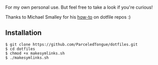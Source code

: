 For my own personal use. But feel free to take a look if you're curious!

Thanks to Michael Smalley for his [how-to][1] on dotfile repos :)

Installation
------------

``` console
$ git clone https://github.com/ParceledTongue/dotfiles.git
$ cd dotfiles
$ chmod +x makesymlinks.sh
$ ./makesymlinks.sh
```

[1]: http://blog.smalleycreative.com/tutorials/using-git-and-github-to-manage-your-dotfiles/

